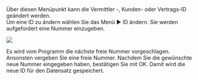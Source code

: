 Über diesen Menüpunkt kann die Vermittler -, Kunden- oder Vertrags-ID geändert werden.  
Um eine ID zu ändern wählen Sie das Menü ► ID ändern. Sie werden aufgefordert eine Nummer einzugeben. 

![](http://xpecto.github.io/docs/img/img_1421233957681.png)

Es wird vom Programm die nächste freie Nummer vorgeschlagen. Ansonsten vergeben Sie eine freie Nummer. Nachdem Sie die gewünschte neue Nummer eingegeben haben, bestätigen Sie mit OK. Damit wird die neue ID für den Datensatz gespeichert.
